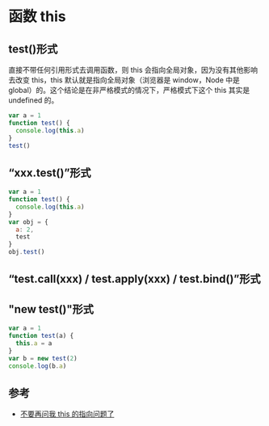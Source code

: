 # 函数 this

## test()形式

直接不带任何引用形式去调用函数，则 this 会指向全局对象，因为没有其他影响去改变 this，this 默认就是指向全局对象（浏览器是 window，Node 中是 global）的。这个结论是在非严格模式的情况下，严格模式下这个 this 其实是 undefined 的。

```js
var a = 1
function test() {
  console.log(this.a)
}
test()
```

## “xxx.test()”形式

```js
var a = 1
function test() {
  console.log(this.a)
}
var obj = {
  a: 2,
  test
}
obj.test()
```

## “test.call(xxx) / test.apply(xxx) / test.bind()”形式

## "new test()"形式

```js
var a = 1
function test(a) {
  this.a = a
}
var b = new test(2)
console.log(b.a)
```

## 参考

- [不要再问我 this 的指向问题了](https://segmentfault.com/a/1190000015438195)
